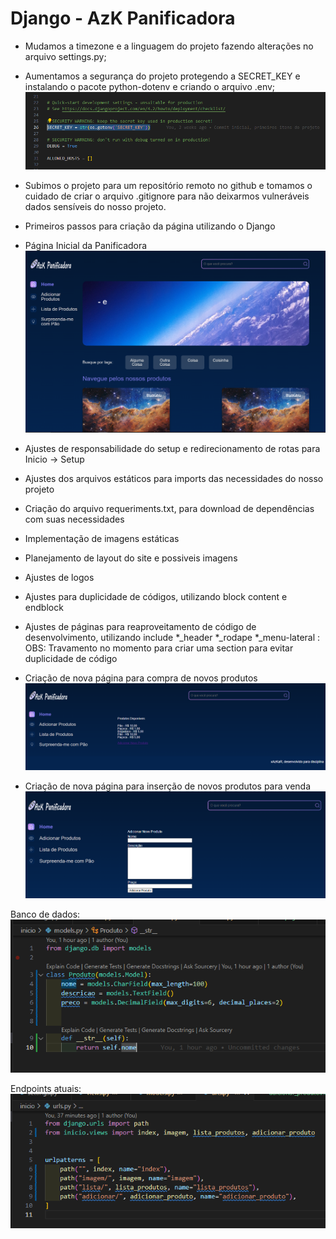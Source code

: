 # Django - AzK Panificadora

- Mudamos a timezone e a linguagem do projeto fazendo alterações no arquivo settings.py;
- Aumentamos a segurança do projeto protegendo a SECRET_KEY e instalando o pacote python-dotenv e criando o arquivo .env;
![Adicionar Produto](./imagens/secret_key_protected.png)
- Subimos o projeto para um repositório remoto no github e tomamos o cuidado de criar o arquivo .gitignore para não deixarmos vulneráveis dados sensíveis do nosso projeto.


- Primeiros passos para criação da página utilizando o Django
- Página Inicial da Panificadora
![Adicionar Produto](./imagens/pagina_inicial.png)
- Ajustes de responsabilidade do setup e redirecionamento de rotas para Inicio -> Setup
- Ajustes dos arquivos estáticos para imports das necessidades do nosso projeto

- Criação do arquivo requeriments.txt, para download de dependências com suas necessidades

- Implementação de imagens estáticas
- Planejamento de layout do site e possiveis imagens
- Ajustes de logos
- Ajustes para duplicidade de códigos, utilizando block content e endblock
- Ajustes de páginas para reaproveitamento de código de desenvolvimento, utilizando include
    *_header
    *_rodape
    *_menu-lateral : OBS: Travamento no momento para criar uma section para evitar duplicidade de código

- Criação de nova página para compra de novos produtos
![Adicionar Produto](./imagens/lista_de_produtos.png)
- Criação de nova página para inserção de novos produtos para venda
![Adicionar Produto](./imagens/adicionar_produto.png)

Banco de dados:
![Adicionar Produto](./imagens/produtos_models.png)

Endpoints atuais:
![Adicionar Produto](./imagens/urls.png)